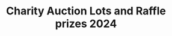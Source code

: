 ---
teaser: "Provisional list of auction lots and raffle prizes."
title: Charity Auction Lots and Raffle prizes 2024
permalink: /news/charity-auction-raffle-2024
description: 
layout: auction
header: no
data: 2024-auction
raffle: 2024-raffle
auctionStart: "2.30 pm"
raffleStart: "4.15 pm"
image:
    title: 2023-childrens-podium.jpg
    thumb: 2023-childrens-podium-thumb.jpg
    homepage: 2023-childrens-podium.jpg
categories:
    - news
tags:
    - news
    - auction
---
